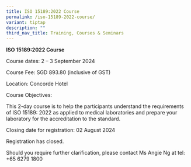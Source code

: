 ```yaml
---
title: ISO 15189:2022 Course
permalink: /iso-15189-2022-course/
variant: tiptap
description: ""
third_nav_title: Training, Courses & Seminars
---
```

<p><strong>ISO 15189:2022 Course</strong>
</p>
<p>Course dates: 2 – 3 September 2024</p>
<p>Course Fee: SGD 893.80 (inclusive of GST)</p>
<p>Location: Concorde Hotel</p>
<p>Course Objectives:</p>
<p>This 2-day course is to help the participants understand the requirements
of ISO 15189: 2022 as applied to medical laboratories and prepare your
laboratory for the accreditation to the standard.</p>
<p>Closing date for registration: 02 August 2024</p>
<p>Registration has closed.</p>
<p>Should you require further clarification, please contact Ms Angie Ng at
tel: +65 6279 1800</p>